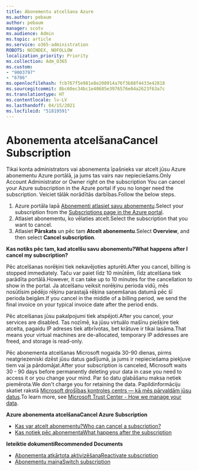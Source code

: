 ```yaml
---
title: Abonementu atcelšana Azure
ms.author: pebaum
author: pebaum
manager: scotv
ms.audience: Admin
ms.topic: article
ms.service: o365-administration
ROBOTS: NOINDEX, NOFOLLOW
localization_priority: Priority
ms.collection: Adm_O365
ms.custom:
- "9003797"
- "6786"
ms.openlocfilehash: fcb767f5e981e8e208914a76f3b88f4433e42818
ms.sourcegitcommit: 8bc60ec34bc1e40685e3976576e04a2623f63a7c
ms.translationtype: HT
ms.contentlocale: lv-LV
ms.lasthandoff: 04/15/2021
ms.locfileid: "51819591"
---
```

# <a name="cancel-subscription"></a><span data-ttu-id="eec20-102">Abonementa atcelšana</span><span class="sxs-lookup"><span data-stu-id="eec20-102">Cancel Subscription</span></span>

<span data-ttu-id="eec20-103">Tikai konta administrators vai abonementa īpašnieks var atcelt jūsu Azure abonementu Azure portālā, ja jums tas vairs nav nepieciešams.</span><span class="sxs-lookup"><span data-stu-id="eec20-103">Only Account Administrator or Owner right on the subscription You can cancel your Azure subscription in the Azure portal if you no longer need the subscription.</span></span> <span data-ttu-id="eec20-104">Veiciet tālāk norādītās darbības.</span><span class="sxs-lookup"><span data-stu-id="eec20-104">Follow the below steps.</span></span>

1. <span data-ttu-id="eec20-105">Azure portāla lapā [Abonementi atlasiet savu abonementu](https://portal.azure.com/#blade/Microsoft_Azure_Billing/SubscriptionsBlade).</span><span class="sxs-lookup"><span data-stu-id="eec20-105">Select your subscription from the [Subscriptions page in the Azure portal](https://portal.azure.com/#blade/Microsoft_Azure_Billing/SubscriptionsBlade).</span></span>
2. <span data-ttu-id="eec20-106">Atlasiet abonementu, ko vēlaties atcelt.</span><span class="sxs-lookup"><span data-stu-id="eec20-106">Select the subscription that you want to cancel.</span></span>
3. <span data-ttu-id="eec20-107">Atlasiet **Pārskats** un pēc tam **Atcelt abonementu**.</span><span class="sxs-lookup"><span data-stu-id="eec20-107">Select **Overview**, and then select **Cancel subscription**.</span></span>

<span data-ttu-id="eec20-108">**Kas notiks pēc tam, kad atcelšu savu abonementu?**</span><span class="sxs-lookup"><span data-stu-id="eec20-108">**What happens after I cancel my subscription?**</span></span>

<span data-ttu-id="eec20-109">Pēc atcelšanas norēķini tiek nekavējoties apturēti.</span><span class="sxs-lookup"><span data-stu-id="eec20-109">After you cancel, billing is stopped immediately.</span></span> <span data-ttu-id="eec20-110">Taču var paiet līdz 10 minūtēm, līdz atcelšana tiek parādīta portālā.</span><span class="sxs-lookup"><span data-stu-id="eec20-110">However, it can take up to 10 minutes for the cancellation to show in the portal.</span></span> <span data-ttu-id="eec20-111">Ja atcelšanu veiksit norēķinu perioda vidū, mēs nosūtīsim pēdējo rēķinu parastajā rēķina saņemšanas datumā pēc šī perioda beigām.</span><span class="sxs-lookup"><span data-stu-id="eec20-111">If you cancel in the middle of a billing period, we send the final invoice on your typical invoice date after the period ends.</span></span>

<span data-ttu-id="eec20-112">Pēc atcelšanas jūsu pakalpojumi tiek atspējoti.</span><span class="sxs-lookup"><span data-stu-id="eec20-112">After you cancel, your services are disabled.</span></span> <span data-ttu-id="eec20-113">Tas nozīmē, ka jūsu virtuālo mašīnu piešķire tiek atcelta, pagaidu IP adreses tiek atbrīvotas, bet krātuve ir tikai lasāma.</span><span class="sxs-lookup"><span data-stu-id="eec20-113">That means your virtual machines are de-allocated, temporary IP addresses are freed, and storage is read-only.</span></span>

<span data-ttu-id="eec20-114">Pēc abonementa atcelšanas Microsoft nogaida 30-90 dienas, pirms neatgriezeniski dzēst jūsu datus gadījumā, ja jums ir nepieciešama piekļuve tiem vai ja pārdomājat.</span><span class="sxs-lookup"><span data-stu-id="eec20-114">After your subscription is canceled, Microsoft waits 30 - 90 days before permanently deleting your data in case you need to access it or you change your mind.</span></span> <span data-ttu-id="eec20-115">Par šo datu glabāšanu maksa netiek piemērota.</span><span class="sxs-lookup"><span data-stu-id="eec20-115">We don't charge you for retaining the data.</span></span> <span data-ttu-id="eec20-116">Papildinformāciju skatiet rakstā [Microsoft drošības kontroles centrs — kā mēs pārvaldām jūsu datus](https://go.microsoft.com/fwLink/p/?LinkID=822930&clcid=0x409).</span><span class="sxs-lookup"><span data-stu-id="eec20-116">To learn more, see [Microsoft Trust Center - How we manage your data](https://go.microsoft.com/fwLink/p/?LinkID=822930&clcid=0x409).</span></span>

<span data-ttu-id="eec20-117">**Azure abonementa atcelšana**</span><span class="sxs-lookup"><span data-stu-id="eec20-117">**Cancel Azure Subscription**</span></span>

- [<span data-ttu-id="eec20-118">Kas var atcelt abonementu?</span><span class="sxs-lookup"><span data-stu-id="eec20-118">Who can cancel a subscription?</span></span>](https://docs.microsoft.com/azure/billing/billing-how-to-cancel-azure-subscription?WT.mc_id=Portal-Microsoft_Azure_Support#who-can-cancel-a-subscription)
- [<span data-ttu-id="eec20-119">Kas notiek pēc abonementa</span><span class="sxs-lookup"><span data-stu-id="eec20-119">What happens after the subscription</span></span>](https://docs.microsoft.com/azure/billing/billing-how-to-cancel-azure-subscription?WT.mc_id=Portal-Microsoft_Azure_Support#what-happens-after-i-cancel-my-subscription)

<span data-ttu-id="eec20-120">**Ieteiktie dokumenti**</span><span class="sxs-lookup"><span data-stu-id="eec20-120">**Recommended Documents**</span></span>

- [<span data-ttu-id="eec20-121">Abonementa atkārtota aktivizēšana</span><span class="sxs-lookup"><span data-stu-id="eec20-121">Reactivate subscription</span></span>](https://docs.microsoft.com/azure/billing/billing-how-to-cancel-azure-subscription?WT.mc_id=Portal-Microsoft_Azure_Support#reactivate-subscription)
- [<span data-ttu-id="eec20-122">Abonementu maiņa</span><span class="sxs-lookup"><span data-stu-id="eec20-122">Switch subscription</span></span>](https://docs.microsoft.com/azure/billing/billing-how-to-switch-azure-offer?WT.mc_id=Portal-Microsoft_Azure_Support)